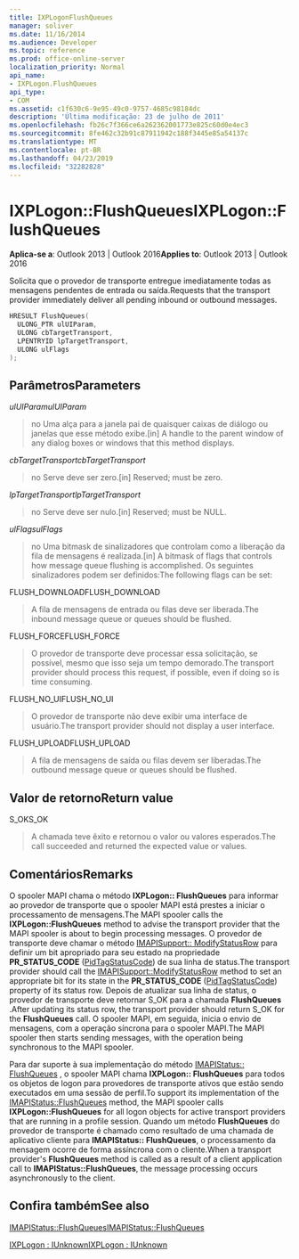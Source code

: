 ```yaml
---
title: IXPLogonFlushQueues
manager: soliver
ms.date: 11/16/2014
ms.audience: Developer
ms.topic: reference
ms.prod: office-online-server
localization_priority: Normal
api_name:
- IXPLogon.FlushQueues
api_type:
- COM
ms.assetid: c1f630c6-9e95-49c0-9757-4685c98184dc
description: 'Última modificação: 23 de julho de 2011'
ms.openlocfilehash: fb26c7f366ce6a262362001773e825c60d0e4ec3
ms.sourcegitcommit: 8fe462c32b91c87911942c188f3445e85a54137c
ms.translationtype: MT
ms.contentlocale: pt-BR
ms.lasthandoff: 04/23/2019
ms.locfileid: "32282828"
---
```

# <a name="ixplogonflushqueues"></a><span data-ttu-id="c7828-103">IXPLogon::FlushQueues</span><span class="sxs-lookup"><span data-stu-id="c7828-103">IXPLogon::FlushQueues</span></span>

  
  
<span data-ttu-id="c7828-104">**Aplica-se a**: Outlook 2013 | Outlook 2016</span><span class="sxs-lookup"><span data-stu-id="c7828-104">**Applies to**: Outlook 2013 | Outlook 2016</span></span> 
  
<span data-ttu-id="c7828-105">Solicita que o provedor de transporte entregue imediatamente todas as mensagens pendentes de entrada ou saída.</span><span class="sxs-lookup"><span data-stu-id="c7828-105">Requests that the transport provider immediately deliver all pending inbound or outbound messages.</span></span>
  
```cpp
HRESULT FlushQueues(
  ULONG_PTR ulUIParam,
  ULONG cbTargetTransport,
  LPENTRYID lpTargetTransport,
  ULONG ulFlags
);
```

## <a name="parameters"></a><span data-ttu-id="c7828-106">Parâmetros</span><span class="sxs-lookup"><span data-stu-id="c7828-106">Parameters</span></span>

 <span data-ttu-id="c7828-107">_ulUIParam_</span><span class="sxs-lookup"><span data-stu-id="c7828-107">_ulUIParam_</span></span>
  
> <span data-ttu-id="c7828-108">no Uma alça para a janela pai de quaisquer caixas de diálogo ou janelas que esse método exibe.</span><span class="sxs-lookup"><span data-stu-id="c7828-108">[in] A handle to the parent window of any dialog boxes or windows that this method displays.</span></span>
    
 <span data-ttu-id="c7828-109">_cbTargetTransport_</span><span class="sxs-lookup"><span data-stu-id="c7828-109">_cbTargetTransport_</span></span>
  
> <span data-ttu-id="c7828-110">no Serve deve ser zero.</span><span class="sxs-lookup"><span data-stu-id="c7828-110">[in] Reserved; must be zero.</span></span>
    
 <span data-ttu-id="c7828-111">_lpTargetTransport_</span><span class="sxs-lookup"><span data-stu-id="c7828-111">_lpTargetTransport_</span></span>
  
> <span data-ttu-id="c7828-112">no Serve deve ser nulo.</span><span class="sxs-lookup"><span data-stu-id="c7828-112">[in] Reserved; must be NULL.</span></span>
    
 <span data-ttu-id="c7828-113">_ulFlags_</span><span class="sxs-lookup"><span data-stu-id="c7828-113">_ulFlags_</span></span>
  
> <span data-ttu-id="c7828-114">no Uma bitmask de sinalizadores que controlam como a liberação da fila de mensagens é realizada.</span><span class="sxs-lookup"><span data-stu-id="c7828-114">[in] A bitmask of flags that controls how message queue flushing is accomplished.</span></span> <span data-ttu-id="c7828-115">Os seguintes sinalizadores podem ser definidos:</span><span class="sxs-lookup"><span data-stu-id="c7828-115">The following flags can be set:</span></span>
    
<span data-ttu-id="c7828-116">FLUSH_DOWNLOAD</span><span class="sxs-lookup"><span data-stu-id="c7828-116">FLUSH_DOWNLOAD</span></span> 
  
> <span data-ttu-id="c7828-117">A fila de mensagens de entrada ou filas deve ser liberada.</span><span class="sxs-lookup"><span data-stu-id="c7828-117">The inbound message queue or queues should be flushed.</span></span>
    
<span data-ttu-id="c7828-118">FLUSH_FORCE</span><span class="sxs-lookup"><span data-stu-id="c7828-118">FLUSH_FORCE</span></span> 
  
> <span data-ttu-id="c7828-119">O provedor de transporte deve processar essa solicitação, se possível, mesmo que isso seja um tempo demorado.</span><span class="sxs-lookup"><span data-stu-id="c7828-119">The transport provider should process this request, if possible, even if doing so is time consuming.</span></span> 
    
<span data-ttu-id="c7828-120">FLUSH_NO_UI</span><span class="sxs-lookup"><span data-stu-id="c7828-120">FLUSH_NO_UI</span></span> 
  
> <span data-ttu-id="c7828-121">O provedor de transporte não deve exibir uma interface de usuário.</span><span class="sxs-lookup"><span data-stu-id="c7828-121">The transport provider should not display a user interface.</span></span>
    
<span data-ttu-id="c7828-122">FLUSH_UPLOAD</span><span class="sxs-lookup"><span data-stu-id="c7828-122">FLUSH_UPLOAD</span></span> 
  
> <span data-ttu-id="c7828-123">A fila de mensagens de saída ou filas devem ser liberadas.</span><span class="sxs-lookup"><span data-stu-id="c7828-123">The outbound message queue or queues should be flushed.</span></span>
    
## <a name="return-value"></a><span data-ttu-id="c7828-124">Valor de retorno</span><span class="sxs-lookup"><span data-stu-id="c7828-124">Return value</span></span>

<span data-ttu-id="c7828-125">S_OK</span><span class="sxs-lookup"><span data-stu-id="c7828-125">S_OK</span></span> 
  
> <span data-ttu-id="c7828-126">A chamada teve êxito e retornou o valor ou valores esperados.</span><span class="sxs-lookup"><span data-stu-id="c7828-126">The call succeeded and returned the expected value or values.</span></span>
    
## <a name="remarks"></a><span data-ttu-id="c7828-127">Comentários</span><span class="sxs-lookup"><span data-stu-id="c7828-127">Remarks</span></span>

<span data-ttu-id="c7828-128">O spooler MAPI chama o método **IXPLogon:: FlushQueues** para informar ao provedor de transporte que o spooler MAPI está prestes a iniciar o processamento de mensagens.</span><span class="sxs-lookup"><span data-stu-id="c7828-128">The MAPI spooler calls the **IXPLogon::FlushQueues** method to advise the transport provider that the MAPI spooler is about to begin processing messages.</span></span> <span data-ttu-id="c7828-129">O provedor de transporte deve chamar o método [IMAPISupport:: ModifyStatusRow](imapisupport-modifystatusrow.md) para definir um bit apropriado para seu estado na propriedade **PR_STATUS_CODE** ([PidTagStatusCode](pidtagstatuscode-canonical-property.md)) de sua linha de status.</span><span class="sxs-lookup"><span data-stu-id="c7828-129">The transport provider should call the [IMAPISupport::ModifyStatusRow](imapisupport-modifystatusrow.md) method to set an appropriate bit for its state in the **PR_STATUS_CODE** ([PidTagStatusCode](pidtagstatuscode-canonical-property.md)) property of its status row.</span></span> <span data-ttu-id="c7828-130">Depois de atualizar sua linha de status, o provedor de transporte deve retornar S_OK para a chamada **FlushQueues** .</span><span class="sxs-lookup"><span data-stu-id="c7828-130">After updating its status row, the transport provider should return S_OK for the **FlushQueues** call.</span></span> <span data-ttu-id="c7828-131">O spooler MAPI, em seguida, inicia o envio de mensagens, com a operação síncrona para o spooler MAPI.</span><span class="sxs-lookup"><span data-stu-id="c7828-131">The MAPI spooler then starts sending messages, with the operation being synchronous to the MAPI spooler.</span></span> 
  
<span data-ttu-id="c7828-132">Para dar suporte à sua implementação do método [IMAPIStatus:: FlushQueues](imapistatus-flushqueues.md) , o spooler MAPI chama **IXPLogon:: FlushQueues** para todos os objetos de logon para provedores de transporte ativos que estão sendo executados em uma sessão de perfil.</span><span class="sxs-lookup"><span data-stu-id="c7828-132">To support its implementation of the [IMAPIStatus::FlushQueues](imapistatus-flushqueues.md) method, the MAPI spooler calls **IXPLogon::FlushQueues** for all logon objects for active transport providers that are running in a profile session.</span></span> <span data-ttu-id="c7828-133">Quando um método **FlushQueues** do provedor de transporte é chamado como resultado de uma chamada de aplicativo cliente para **IMAPIStatus:: FlushQueues**, o processamento da mensagem ocorre de forma assíncrona com o cliente.</span><span class="sxs-lookup"><span data-stu-id="c7828-133">When a transport provider's **FlushQueues** method is called as a result of a client application call to **IMAPIStatus::FlushQueues**, the message processing occurs asynchronously to the client.</span></span>
  
## <a name="see-also"></a><span data-ttu-id="c7828-134">Confira também</span><span class="sxs-lookup"><span data-stu-id="c7828-134">See also</span></span>



[<span data-ttu-id="c7828-135">IMAPIStatus::FlushQueues</span><span class="sxs-lookup"><span data-stu-id="c7828-135">IMAPIStatus::FlushQueues</span></span>](imapistatus-flushqueues.md)
  
[<span data-ttu-id="c7828-136">IXPLogon : IUnknown</span><span class="sxs-lookup"><span data-stu-id="c7828-136">IXPLogon : IUnknown</span></span>](ixplogoniunknown.md)

